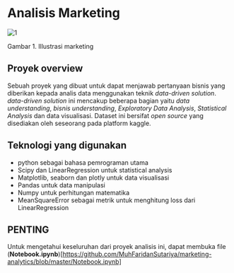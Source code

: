 # Analisis Marketing

![1](https://user-images.githubusercontent.com/88027268/207239283-ed445524-4a48-493c-a790-625aabc5d82d.jpg)

Gambar 1. Illustrasi marketing

## Proyek overview

Sebuah proyek yang dibuat untuk dapat menjawab pertanyaan bisnis yang diberikan kepada analis data menggunakan teknik *data-driven solution*. *data-driven solution* ini mencakup beberapa bagian yaitu *data understanding*, *bisnis understanding*, *Exploratory Data Analysis*, *Statistical Analysis* dan data visualisasi. Dataset ini bersifat *open source* yang disediakan oleh seseorang pada platform kaggle.

## Teknologi yang digunakan

- python sebagai bahasa pemrograman utama
- Scipy dan LinearRegression untuk statistical analysis
- Matplotlib, seaborn dan plotly untuk data visualisasi
- Pandas untuk data manipulasi
- Numpy untuk perhitungan matematika
- MeanSquareError sebagai metrik untuk menghitung loss dari LinearRegression

## PENTING
Untuk mengetahui keseluruhan dari proyek analisis ini, dapat membuka file (<b>Notebook.ipynb</b>)[https://github.com/MuhFaridanSutariya/marketing-analytics/blob/master/Notebook.ipynb]
